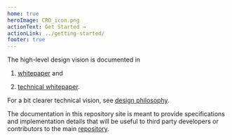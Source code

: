 ```yaml
---
home: true
heroImage: CRO_icon.png
actionText: Get Started →
actionLink: ../getting-started/
footer: true
---
```


The high-level design vision is documented in

1) [whitepaper](https://crypto.com/images/chain_whitepaper.pdf) and

2) [technical whitepaper](https://www.crypto.com/images/chain_technical_whitepaper.pdf).

For a bit clearer technical vision, see [design philosophy](https://github.com/crypto-com/chain/blob/master/PHILOSOPHY.md).

The documentation in this repository site is meant to provide specifications and implementation details that will be useful to third party developers or contributors to the main [repository](https://github.com/crypto-com/chain).
